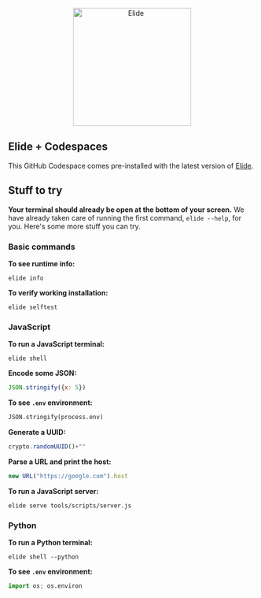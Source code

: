 <p align="center">
  <a href="https://github.com/elide-dev">
    <img src="https://static.elide.dev/assets/org-profile/creative/elide-banner-purple.png" alt="Elide" height=240 />
  </a>
</p>

## Elide + Codespaces

This GitHub Codespace comes pre-installed with the latest version of [Elide](https://elide.dev).

## Stuff to try

**Your terminal should already be open at the bottom of your screen.** We have already taken care of running the first command, `elide --help`, for you. Here's some more stuff you can try.

### Basic commands

**To see runtime info:**
```
elide info
```

**To verify working installation:**
```
elide selftest
```

### JavaScript

**To run a JavaScript terminal:**
```
elide shell
```

**Encode some JSON:**
```javascript
JSON.stringify({x: 5})
```

**To see `.env` environment:**
```python
JSON.stringify(process.env)
```

**Generate a UUID:**
```javascript
crypto.randomUUID()+""
```

**Parse a URL and print the host:**
```javascript
new URL("https://google.com").host
```

**To run a JavaScript server:**
```
elide serve tools/scripts/server.js
```

### Python

**To run a Python terminal:**
```
elide shell --python
```

**To see `.env` environment:**
```python
import os; os.environ
```
